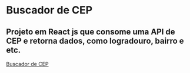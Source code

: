 # Buscador de CEP

## Projeto em React js que consome uma API de CEP e retorna dados, como logradouro, bairro e etc.

[Buscador de CEP](https://danilonewdev.github.io/Buscador_cep/)